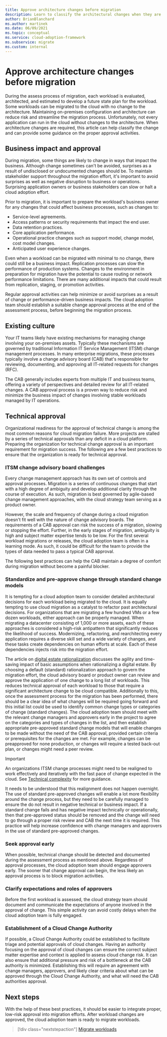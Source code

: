 ```yaml
---
title: Approve architecture changes before migration
description: Learn to classify the architectural changes when they are required and also establish proper approval activities.
author: BrianBlanchard
ms.author: martinek
ms.date: 06/09/2021
ms.topic: conceptual
ms.service: cloud-adoption-framework
ms.subservice: migrate
ms.custom: internal
---
```


# Approve architecture changes before migration

During the assess process of migration, each workload is evaluated, architected, and estimated to develop a future state plan for the workload. Some workloads can be migrated to the cloud with no change to the architecture. Maintaining on-premises configuration and architecture can reduce risk and streamline the migration process. Unfortunately, not every application can run in the cloud without changes to the architecture. When architecture changes are required, this article can help classify the change and can provide some guidance on the proper approval activities.

## Business impact and approval

During migration, some things are likely to change in ways that impact the business. Although change sometimes can't be avoided, surprises as a result of undisclosed or undocumented changes should be. To maintain stakeholder support throughout the migration effort, it's important to avoid surprises as well as negative disruption to business or operations. Surprising application owners or business stakeholders can slow or halt a cloud adoption effort.

Prior to migration, it is important to prepare the workload's business owner for any changes that could affect business processes, such as changes to:

- Service-level agreements.
- Access patterns or security requirements that impact the end user.
- Data retention practices.
- Core application performance.
- Operational practice changes such as support model, change model, cost model changes.
- Anticipated user experience changes.

Even when a workload can be migrated with minimal to no change, there could still be a business impact. Replication processes can slow the performance of production systems. Changes to the environment in preparation for migration have the potential to cause routing or network performance limitations. There are many additional impacts that could result from replication, staging, or promotion activities.

Regular approval activities can help minimize or avoid surprises as a result of change or performance-driven business impacts. The cloud adoption team should establish a suitable change approval process at the end of the assessment process, before beginning the migration process.

## Existing culture

Your IT teams likely have existing mechanisms for managing change involving your on-premises assets. Typically these mechanisms are governed by traditional Information IT Service Management (ITSM) change management processes. In many enterprise migrations, these processes typically involve a change advisory board (CAB) that's responsible for reviewing, documenting, and approving all IT-related requests for changes (RFC).

The CAB generally includes experts from multiple IT and business teams, offering a variety of perspectives and detailed review for all IT-related changes. A CAB approval process is a proven way to reduce risk and minimize the business impact of changes involving stable workloads managed by IT operations.

## Technical approval

Organizational readiness for the approval of technical change is among the most common reasons for cloud migration failure. More projects are stalled by a series of technical approvals than any deficit in a cloud platform. Preparing the organization for technical change approval is an important requirement for migration success. The following are a few best practices to ensure that the organization is ready for technical approval.

### ITSM change advisory board challenges

Every change management approach has its own set of controls and approval processes. Migration is a series of continuous changes that start with a high degree of ambiguity and develop additional clarity through the course of execution. As such, migration is best governed by agile-based change management approaches, with the cloud strategy team serving as a product owner.

However, the scale and frequency of change during a cloud migration doesn't fit well with the nature of change advisory boards. The requirements of a CAB approval can risk the success of a migration, slowing or stopping the effort. Further, in the early stages of migration, ambiguity is high and subject matter expertise tends to be low. For the first several workload migrations or releases, the cloud adoption team is often in a learning mode. As such, it could be difficult for the team to provide the types of data needed to pass a typical CAB approval.

The following best practices can help the CAB maintain a degree of comfort during migration without become a painful blocker.

### Standardize and pre-approve change through standard change models

It is tempting for a cloud adoption team to consider detailed architectural decisions for each workload being migrated to the cloud. It is equally tempting to use cloud migration as a catalyst to refactor past architectural decisions. For organizations that are migrating a few hundred VMs or a few dozen workloads, either approach can be properly managed. When migrating a datacenter consisting of 1,000 or more assets, each of these approaches is considered a high-risk antipattern that significantly reduces the likelihood of success. Modernizing, refactoring, and rearchitecting every application requires a diverse skill set and a wide variety of changes, and these tasks create dependencies on human efforts at scale. Each of these dependencies injects risk into the migration effort.

The article on [digital estate rationalization](../../../digital-estate/rationalize.md) discusses the agility and time-saving impact of basic assumptions when rationalizing a digital estate. By choosing a default (standard) rationalization approach to govern the migration effort, the cloud advisory board or product owner can review and approve the application of one change to a long list of workloads. This reduces technical approval of each workload to those that require a significant architecture change to be cloud compatible. Additionally to this, once the assessment process for the migration has been performed, there should be a clear idea of what changes will be required going forward and this initial list could be used to identify common change types or categories of change (standard changes). The cloud adoption team should meet with the relevant change managers and approvers early in the project to agree on the categories and types of changes in the list, and then establish appropriate pre-approved standard change models that will enable changes to be made without the need of the CAB approval, provided certain criteria or prerequisites for the changes are met. For example, changes can be preapproved for none production, or changes will require a tested back-out plan, or changes might need a peer review.

> [!IMPORTANT]
> An organizations ITSM change processes might need to be realigned to work effectively and iteratively with the fast pace of change expected in the cloud. See [Technical complexity](../prerequisites/technical-complexity.md)  for more guidance.

It needs to be understood that this realignment does not happen overnight. The use of standard pre-approved changes will enable a lot more flexibility around the change process, but they need to be carefully managed to ensure the do not result in negative technical or business impact. If a standard change fails and has negative impact technically or operationally, then that pre-approved status should be removed and the change will need to go through a proper risk review and CAB the next time it is required. This practice will help increase confidence with change managers and approvers in the use of standard pre-approved changes.

### Seek approval early

When possible, technical change should be detected and documented during the assessment process as mentioned above. Regardless of approval processes, the cloud adoption team should engage approvers early. The sooner that change approval can begin, the less likely an approval process is to block migration activities.

### Clarify expectations and roles of approvers

Before the first workload is assessed, the cloud strategy team should document and communicate the expectations of anyone involved in the approval of change. This simple activity can avoid costly delays when the cloud adoption team is fully engaged.

### Establishment of a Cloud Change Authority

If possible, a Cloud Change Authority could be established to facilitate triage and potential approvals of cloud changes. Having an authority focusing on the approval of cloud changes can ensure the correct subject matter expertise and context is applied to assess cloud change risk. It can also ensure that additional pressure and risk of a bottleneck at the CAB authority is minimized. Establishing this will require an agreement with change managers, approvers, and likely clear criteria about what can be approved through the Cloud Change Authority, and what will need the CAB authorities approval.

## Next steps

With the help of these best practices, it should be easier to integrate proper, low-risk approval into migration efforts. After workload changes are approved, the cloud adoption team is ready to migrate workloads.

> [!div class="nextstepaction"]
> [Migrate workloads](../migrate/index.md)
